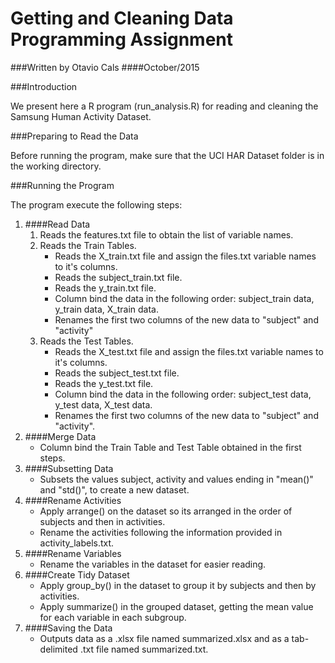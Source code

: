 # Getting and Cleaning Data Programming Assignment
###Written by Otavio Cals
####October/2015


###Introduction

We present here a R program (run_analysis.R) for reading and cleaning the Samsung Human Activity Dataset.

###Preparing to Read the Data

Before running the program, make sure that the UCI HAR Dataset folder is in the working directory.

###Running the Program

The program execute the following steps:

1. ####Read Data
	1. Reads the features.txt file to obtain the list of variable names.
	2. Reads the Train Tables.
		* Reads the X_train.txt file and assign the files.txt variable names to it's columns.
		* Reads the subject_train.txt file.
		* Reads the y_train.txt file.
		* Column bind the data in the following order: subject_train data, y_train data, X_train data.
		* Renames the first two columns of the new data to "subject" and "activity"
	3. Reads the Test Tables.
		* Reads the X_test.txt file and assign the files.txt variable names to it's columns.
		* Reads the subject_test.txt file.
		* Reads the y_test.txt file.
		* Column bind the data in the following order: subject_test data, y_test data, X_test data.
		* Renames the first two columns of the new data to "subject" and "activity".
2. ####Merge Data
	* Column bind the Train Table and Test Table obtained in the first steps.
3. ####Subsetting Data
	* Subsets the values subject, activity and values ending in "mean()" and "std()", to create a new dataset.
4. ####Rename Activities
	* Apply arrange() on the dataset so its arranged in the order of subjects and then in activities.
	* Rename the activities following the information provided in activity_labels.txt.
5. ####Rename Variables
	* Rename the variables in the dataset for easier reading.
6. ####Create Tidy Dataset
	* Apply group_by() in the dataset to group it by subjects and then by activities.
	* Apply summarize() in the grouped dataset, getting the mean value for each variable in each subgroup.
7. ####Saving the Data
	* Outputs data as a .xlsx file named summarized.xlsx and as a tab-delimited .txt file named summarized.txt.
